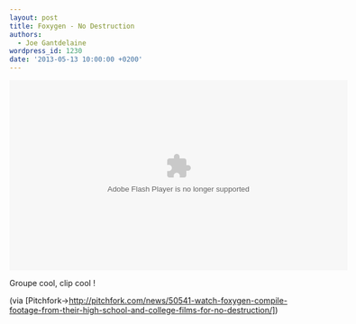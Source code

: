 ```yaml
---
layout: post
title: Foxygen - No Destruction
authors:
  - Joe Gantdelaine
wordpress_id: 1230
date: '2013-05-13 10:00:00 +0200'
---
```

<object width="600" height="338"><param name="movie" value="http://videoplayer.vevo.com/embed/Embedded?videoId=US38Y1322716&playlist=false&autoplay=0&playerId=62FF0A5C-0D9E-4AC1-AF04-1D9E97EE3961&playerType=embedded&env=0&cultureName=en-US&cultureIsRTL=False"></param><param name="wmode" value="transparent"></param><param name="bgcolor" value="#000000"></param><param name="allowFullScreen" value="true"></param><param name="allowScriptAccess" value="always"></param><embed src="http://videoplayer.vevo.com/embed/Embedded?videoId=US38Y1322716&playlist=false&autoplay=0&playerId=62FF0A5C-0D9E-4AC1-AF04-1D9E97EE3961 &playerType=embedded&env=0&cultureName=en-US&cultureIsRTL=False" type="application/x-shockwave-flash" allowfullscreen="true" allowscriptaccess="always" width="600" height="338" bgcolor="#000000" wmode="transparent"></embed></object>

Groupe cool, clip cool !

(via [Pitchfork->http://pitchfork.com/news/50541-watch-foxygen-compile-footage-from-their-high-school-and-college-films-for-no-destruction/])
